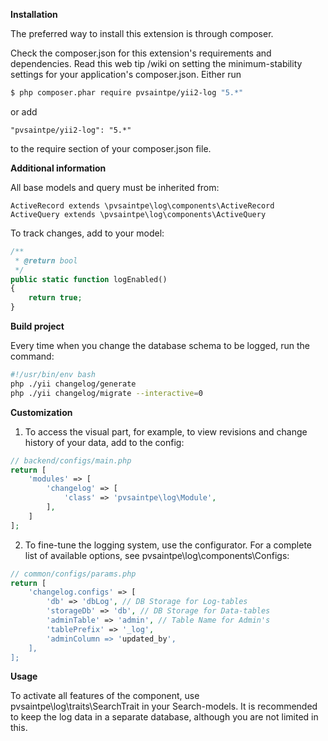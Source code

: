 
**Installation**

The preferred way to install this extension is through composer.

Check the composer.json for this extension's requirements and dependencies. Read this web tip /wiki on setting the minimum-stability settings for your application's composer.json.
Either run

```BASH
$ php composer.phar require pvsaintpe/yii2-log "5.*"
```

or add

```JS
"pvsaintpe/yii2-log": "5.*"
```
to the require section of your composer.json file.

**Additional information**

All base models and query must be inherited from:

`ActiveRecord extends \pvsaintpe\log\components\ActiveRecord`
`ActiveQuery extends \pvsaintpe\log\components\ActiveQuery`

To track changes, add to your model:
```php
/**
 * @return bool
 */
public static function logEnabled()
{
    return true;
}
```

**Build project**

Every time when you change the database schema to be logged, run the command:

```BASH
#!/usr/bin/env bash
php ./yii changelog/generate
php ./yii changelog/migrate --interactive=0
```

**Customization**

1. To access the visual part, for example, to view revisions and change history of your data, add to the config:

```php
// backend/configs/main.php
return [
    'modules' => [
        'changelog' => [
            'class' => 'pvsaintpe\log\Module',
        ],
    ]
];
```

2. To fine-tune the logging system, use the configurator.
For a complete list of available options, see pvsaintpe\log\components\Configs:

```php
// common/configs/params.php
return [
    'changelog.configs' => [
        'db' => 'dbLog', // DB Storage for Log-tables
        'storageDb' => 'db', // DB Storage for Data-tables
        'adminTable' => 'admin', // Table Name for Admin's
        'tablePrefix' => '_log',
        'adminColumn => 'updated_by',
    ],
];
```

**Usage**

To activate all features of the component, use pvsaintpe\log\traits\SearchTrait in your Search-models.
It is recommended to keep the log data in a separate database, although you are not limited in this.
